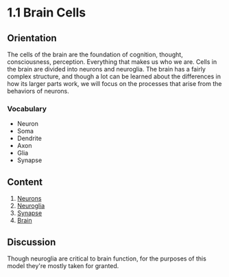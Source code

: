 # 1.1 Brain Cells

## Orientation

The cells of the brain are the foundation of cognition, thought, consciousness, perception.  Everything that makes us who we are. Cells in the brain are divided into neurons and neuroglia. The brain has a fairly complex structure, and though a lot can be learned about the differences in how its larger parts work, we will focus on the processes that arise from the behaviors of neurons.

### Vocabulary

* Neuron
* Soma
* Dendrite
* Axon
* Glia
* Synapse

## Content

1. [Neurons](https://en.wikipedia.org/wiki/Neuron)
2. [Neuroglia](https://en.wikipedia.org/wiki/Neuroglia)
3. [Synapse](https://en.wikipedia.org/wiki/Synapse)
4. [Brain](https://en.wikipedia.org/wiki/Human_brain)

## Discussion

Though neuroglia are critical to brain function, for the purposes of this model they're mostly taken for granted.

